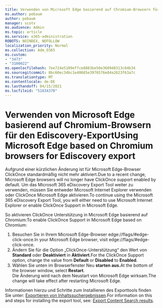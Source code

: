 ```yaml
---
title: Verwenden von Microsoft Edge basierend auf Chromium-Browsern für den Ediscovery-Export
ms.author: pebaum
author: pebaum
manager: scotv
ms.audience: Admin
ms.topic: article
ms.service: o365-administration
ROBOTS: NOINDEX, NOFOLLOW
localization_priority: Normal
ms.collection: Adm_O365
ms.custom:
- "3473"
- "3100022"
ms.openlocfilehash: 7ee724e5109effce8883be50e360948313c84b34
ms.sourcegitcommit: 8bc60ec34bc1e40685e3976576e04a2623f63a7c
ms.translationtype: MT
ms.contentlocale: de-DE
ms.lasthandoff: 04/15/2021
ms.locfileid: "51834370"
---
```

# <a name="using-microsoft-edge-based-on-chromium-browsers-for-ediscovery-export"></a><span data-ttu-id="c9b95-102">Verwenden von Microsoft Edge basierend auf Chromium-Browsern für den Ediscovery-Export</span><span class="sxs-lookup"><span data-stu-id="c9b95-102">Using Microsoft Edge based on Chromium browsers for Ediscovery export</span></span>

<span data-ttu-id="c9b95-103">Aufgrund einer kürzlichen Änderung ist für Microsoft Edge-Browser ClickOnce standardmäßig nicht mehr aktiviert.</span><span class="sxs-lookup"><span data-stu-id="c9b95-103">Due to a recent change, Microsoft Edge browsers will no longer have ClickOnce support enabled by default.</span></span> <span data-ttu-id="c9b95-104">Um das Microsoft 365 eDiscovery Export Tool weiter zu verwenden, müssen Sie entweder Microsoft Internet Explorer verwenden oder ClickOnce Microsoft Edge aktivieren.</span><span class="sxs-lookup"><span data-stu-id="c9b95-104">To continue using the Microsoft 365 eDiscovery Export Tool, you will either need to use Microsoft Internet Explorer or enable ClickOnce Support in Microsoft Edge.</span></span> 

<span data-ttu-id="c9b95-105">So aktivieren ClickOnce Unterstützung in Microsoft Edge basierend auf Chromium:</span><span class="sxs-lookup"><span data-stu-id="c9b95-105">To enable ClickOnce Support in Microsoft Edge based on Chromium:</span></span> 
1. <span data-ttu-id="c9b95-106">Besuchen Sie in Ihrem Microsoft Edge-Browser edge://flags/#edge-click-once.</span><span class="sxs-lookup"><span data-stu-id="c9b95-106">In your Microsoft Edge browser, visit edge://flags/#edge-click-once.</span></span>
2. <span data-ttu-id="c9b95-107">Ändern Sie für die Option „ClickOnce-Unterstützung“ den Wert von **Standard** oder **Deaktiviert** in **Aktiviert**.</span><span class="sxs-lookup"><span data-stu-id="c9b95-107">For the ClickOnce Support option, change the value from **Default** or **Disabled** to **Enabled**.</span></span> 
3. <span data-ttu-id="c9b95-108">Wählen Sie unten im Browserfenster Neu **starten aus.**</span><span class="sxs-lookup"><span data-stu-id="c9b95-108">At the bottom of the browser window, select **Restart**.</span></span> <br>
 <span data-ttu-id="c9b95-109">Die Änderung wird nach dem Neustart von Microsoft Edge wirksam.</span><span class="sxs-lookup"><span data-stu-id="c9b95-109">The change will take effect after restarting Microsoft Edge.</span></span> 

<span data-ttu-id="c9b95-110">Informationen hierzu und Schritte zum Installieren des Exporttools finden Sie unter: [ Exportieren von Inhaltssuchergebnissen](https://docs.microsoft.com/microsoft-365/compliance/export-search-results).</span><span class="sxs-lookup"><span data-stu-id="c9b95-110">For information on this and steps for installing the  export tool, see: [ Export Content Search results](https://docs.microsoft.com/microsoft-365/compliance/export-search-results).</span></span>